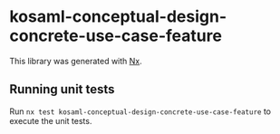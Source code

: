 # kosaml-conceptual-design-concrete-use-case-feature

This library was generated with [Nx](https://nx.dev).

## Running unit tests

Run `nx test kosaml-conceptual-design-concrete-use-case-feature` to execute the unit tests.
